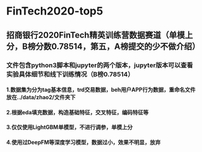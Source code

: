 # FinTech2020-top5
## 招商银行2020FinTech精英训练营数据赛道（单模上分，B榜分数0.78514，第五，A榜提交的少不做介绍）
### 文件包含python3脚本和jupyter的两个版本，jupyter版本可以查看实验具体细节和线下训练情况（B榜0.78514）
#### 1.数据集为分为tag基本信息，trd交易数据，beh用户APP行为数据，重命名文件放在../data/zhao2/文件夹下
#### 2.根据eda填充数据，构造基础特征，交叉特征，编码特征等
#### 3.仅仅使用LightGBM单模型，不进行调参，单模上分
#### 4.使用过DeepFM等深度学习模型，数据过小，效果不明显，放弃


